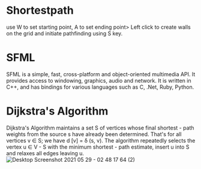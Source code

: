 # Shortestpath
use W to set starting point, A to set ending point> Left click to create walls on the grid and initiate pathfinding using S key. 
# SFML
SFML is a simple, fast, cross-platform and object-oriented multimedia API. It provides access to windowing, graphics, audio and network. It is written in C++, and has bindings for various languages such as C, .Net, Ruby, Python.
# Dijkstra's Algorithm
Dijkstra's Algorithm maintains a set S of vertices whose final shortest - path weights from the source s have already been determined. That's for all vertices v ∈ S; we have d [v] = δ (s, v). The algorithm repeatedly selects the vertex u ∈ V - S with the minimum shortest - path estimate, insert u into S and relaxes all edges leaving u.
<img align="center">
![Desktop Screenshot 2021 05 29 - 02 48 17 64 (2)](https://user-images.githubusercontent.com/52422585/120042832-77703800-c028-11eb-8aec-2d6c2408f122.png)
